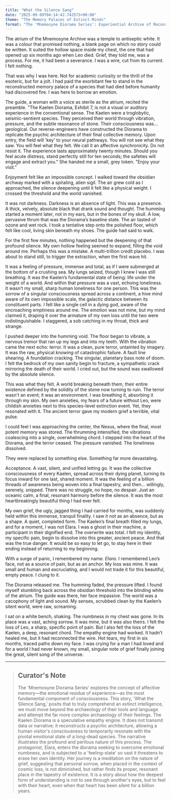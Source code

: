 ```yaml
---
title: "What the Silence Sang"
date: "2025-09-09T04:14:42.742573+00:00"
theme: "The Memory Palaces of Extinct Minds"
format: "The 'Mnemosyne Diorama Series': Experiential Archive of Reconstructed Sentient Labyrinths"
---
```




The atrium of the Mnemosyne Archive was a temple to antiseptic white. It was a colour that promised nothing, a blank page on which no story could be written. It suited the hollow space inside my chest, the one that had opened up six months ago when Leo died. Grief, they told me, was a process. For me, it had been a severance. I was a wire, cut from its current. I felt nothing.

That was why I was here. Not for academic curiosity or the thrill of the esoteric, but for a jolt. I had paid the exorbitant fee to stand in the reconstructed memory palace of a species that had died before humanity had discovered fire. I was here to borrow an emotion.

The guide, a woman with a voice as sterile as the atrium, recited the preamble. "The Kaelen Diorama, Exhibit 7, is not a visual or auditory experience in the conventional sense. The Kaelen were a troglobytic, seismic-sentient species. They perceived their world through vibration, pressure, and the subtle resonance of stone. Their consciousness was… geological. Our reverse-engineers have constructed the Diorama to replicate the psychic architecture of their final collective memory. Upon entry, the field will 'key' to your neural pathways. You will not see what they saw. You will feel what they felt. We call it an affective synchronicity. Do not resist it. The experience lasts approximately twenty minutes. Should you feel acute distress, stand perfectly still for ten seconds; the safeties will engage and extract you." She handed me a small, grey token. "Enjoy your visit."

Enjoyment felt like an impossible concept. I walked toward the obsidian archway marked with a spiraling, alien sigil. The air grew cold as I approached, the silence deepening until it felt like a physical weight. I crossed the threshold and the world vanished.

It was not darkness. Darkness is an absence of light. This was a presence. A thick, velvety, absolute black that drank sound and thought. The humming started a moment later, not in my ears, but in the bones of my skull. A low, pervasive thrum that was the Diorama’s baseline state. The air tasted of ozone and wet rock. I took a tentative step onto the polished floor, which felt like cool, living skin beneath my shoes. The guide had said to walk.

For the first few minutes, nothing happened but the deepening of that profound silence. My own hollow feeling seemed to expand, filling the void around me. Perhaps this was a mistake. A multi-trillion credit placebo. I was about to stand still, to trigger the extraction, when the first wave hit.

It was a feeling of pressure, immense and total, as if I were submerged at the bottom of a crushing sea. My lungs seized, though I knew I was still breathing. It was the Kaelen’s fundamental state of being: life under the weight of a world. And within that pressure was a vast, echoing loneliness. It wasn’t my small, sharp human loneliness for one person. This was the sorrow of a singular consciousness spread across a continent, a hive mind aware of its own impossible scale, the galactic distance between its constituent parts. I felt like a single cell in a dying god, aware of the encroaching emptiness around me. The emotion was not mine, but my mind claimed it, draping it over the armature of my own loss until the two were indistinguishable. I staggered, a sob catching in my throat, thick and strange.

I pushed deeper into the humming void. The floor began to vibrate, a nervous tremor that ran up my legs and into my teeth. With the vibration came the next echo: terror. It was a clean, pure terror, untainted by imagery. It was the raw, physical *knowing* of catastrophic failure. A fault line shearing. A foundation cracking. The singular, planetary bass note of doom. I felt the bedrock of my own sanity begin to fracture, a sympathetic crack mirroring the death of their world. I cried out, but the sound was swallowed by the absolute silence.

This was what they felt. A world breaking beneath them, their entire existence defined by the solidity of the stone now turning to ruin. The terror wasn't an event; it was an environment. I was breathing it, absorbing it through my skin. My own anxieties, my fears of a future without Leo, were childish anxieties next to this species-level extinction event. Yet, they resonated with it. The ancient terror gave my modern grief a terrible, vital pulse.

I could feel I was approaching the center, the Nexus, where the final, most potent memory was stored. The thrumming intensified, the vibrations coalescing into a single, overwhelming chord. I stepped into the heart of the Diorama, and the terror ceased. The pressure vanished. The loneliness dissolved.

They were replaced by something else. Something far more devastating.

Acceptance. A vast, silent, and unified letting go. It was the collective consciousness of every Kaelen, spread across their dying planet, turning its focus inward for one last, shared moment. It was the feeling of a billion threads of awareness being woven into a final tapestry, and then… willingly, serenely, snipped. There was no struggle, no hope, no despair. Just an oceanic calm, a final, resonant harmony before the silence. It was the most heartbreakingly beautiful thing I had ever felt. 

My own grief, the ugly, jagged thing I had carried for months, was suddenly held within this immense, tranquil finality. I saw it not as an absence, but as a shape. A quiet, completed form. The Kaelen’s final breath filled my lungs, and for a moment, I was not Elara. I was a ghost in their machine, a participant in their dignified end. The overwrite was total. I felt my identity, my specific pain, begin to dissolve into this greater, ancient peace. And that was the true danger. It would be so easy to let go, to stay here in their ending instead of returning to my beginning.

With a surge of panic, I remembered my name. *Elara*. I remembered Leo’s face, not as a source of pain, but as an anchor. My loss was mine. It was small and human and excruciating, and I would not trade it for this beautiful, empty peace. I clung to it.

The Diorama released me. The humming faded, the pressure lifted. I found myself stumbling back across the obsidian threshold into the blinding white of the atrium. The guide was there, her face impassive. The world was a cacophony of light and sound. My senses, scrubbed clean by the Kaelen’s silent world, were raw, screaming.

I sat on a white bench, shaking. The numbness in my chest was gone. In its place was a vast, aching sorrow. It was mine, but it was also theirs. I felt the loss of Leo, a sharp, specific point of pain. But I also felt the loss of the Kaelen, a deep, resonant chord. The empathy engine had worked. It hadn’t healed me, but it had reconnected the wire. Hot tears, my first in six months, traced paths down my face. I was crying for a man I had loved and for a world I had never known, my small, singular note of grief finally joining the great, silent song of the universe.

---

> ## Curator's Note
>
> The 'Mnemosyne Diorama Series' explores the concept of affective memory—the emotional residue of experience—as the most fundamental component of consciousness. This story, 'What the Silence Sang,' posits that to truly comprehend an extinct intelligence, we must move beyond the archaeology of their tools and language and attempt the far more complex archaeology of their feelings. The Kaelen Diorama is a speculative empathy engine. It does not transmit data or narrative; it reconstructs a psychic architecture, allowing a human visitor's consciousness to temporarily resonate with the pivotal emotional state of a long-dead species. The narrative illustrates the profound and perilous nature of this process. The protagonist, Elara, enters the diorama seeking to overcome emotional numbness, and is subjected to a 'feeling-state' so vast it threatens to erase her own identity. Her journey is a meditation on the nature of grief, suggesting that personal sorrow, when placed in the context of cosmic loss, is not diminished, but rather finds its proper, resonant place in the tapestry of existence. It is a story about how the deepest form of understanding is not to see through another's eyes, but to feel with their heart, even when that heart has been silent for a billion years.
